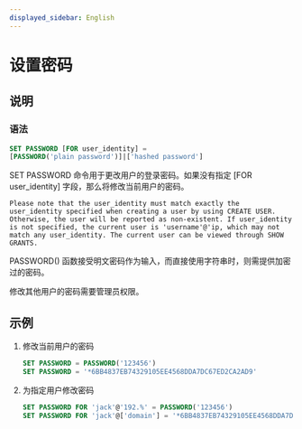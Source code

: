 ```yaml
---
displayed_sidebar: English
---
```


# 设置密码

## 说明

### 语法

```SQL
SET PASSWORD [FOR user_identity] =
[PASSWORD('plain password')]|['hashed password']
```

SET PASSWORD 命令用于更改用户的登录密码。如果没有指定 [FOR user_identity] 字段，那么将修改当前用户的密码。

```plain
Please note that the user_identity must match exactly the user_identity specified when creating a user by using CREATE USER. Otherwise, the user will be reported as non-existent. If user_identity is not specified, the current user is 'username'@'ip, which may not match any user_identity. The current user can be viewed through SHOW GRANTS. 
```

PASSWORD() 函数接受明文密码作为输入，而直接使用字符串时，则需提供加密过的密码。

修改其他用户的密码需要管理员权限。

## 示例

1. 修改当前用户的密码

   ```SQL
   SET PASSWORD = PASSWORD('123456')
   SET PASSWORD = '*6BB4837EB74329105EE4568DDA7DC67ED2CA2AD9'
   ```

2. 为指定用户修改密码

   ```SQL
   SET PASSWORD FOR 'jack'@'192.%' = PASSWORD('123456')
   SET PASSWORD FOR 'jack'@['domain'] = '*6BB4837EB74329105EE4568DDA7DC67ED2CA2AD9'
   ```
